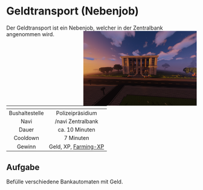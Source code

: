 # Geldtransport (Nebenjob)
Der Geldtransport ist ein Nebenjob, welcher in der Zentralbank angenommen wird. <img align="right" width="300" eight="150" src="../../../assets/image/orte/Zentralbank.png">

| <!-- --> | <!-- --> |
| :-: | :-: |
| Bushaltestelle | Polizeipräsidium |
| Navi | /navi Zentralbank |
| Dauer | ca. 10 Minuten |
| Cooldown | 7 Minuten |
| Gewinn | Geld, XP, [Farming-XP](../../pages/skills/farming.md) |

## Aufgabe
Befülle verschiedene Bankautomaten mit Geld.
